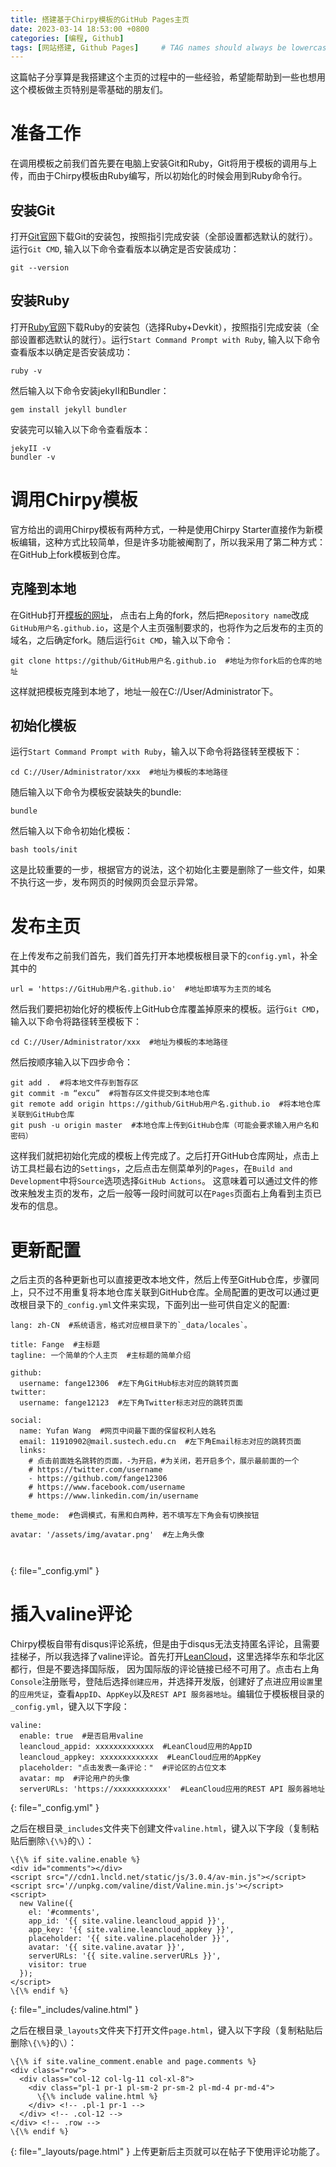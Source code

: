 ```yaml
---
title: 搭建基于Chirpy模板的GitHub Pages主页
date: 2023-03-14 18:53:00 +0800
categories: [编程, Github]
tags: [网站搭建, Github Pages]     # TAG names should always be lowercase
---
```


这篇帖子分享算是我搭建这个主页的过程中的一些经验，希望能帮助到一些也想用这个模板做主页特别是零基础的朋友们。

# 准备工作

在调用模板之前我们首先要在电脑上安装Git和Ruby，Git将用于模板的调用与上传，而由于Chirpy模板由Ruby编写，所以初始化的时候会用到Ruby命令行。

## 安装Git

打开[Git官网](https://git-scm.com/downloads)下载Git的安装包，按照指引完成安装（全部设置都选默认的就行）。运行`Git CMD`, 输入以下命令查看版本以确定是否安装成功：
```console
git --version
```

## 安装Ruby

打开[Ruby官网](https://rubyinstaller.org/downloads/)下载Ruby的安装包（选择Ruby+Devkit），按照指引完成安装（全部设置都选默认的就行）。运行`Start Command Prompt with Ruby`, 输入以下命令查看版本以确定是否安装成功：
```console
ruby -v
```
然后输入以下命令安装jekyII和Bundler：
```console
gem install jekyll bundler
```
安装完可以输入以下命令查看版本：
```console
jekyII -v  
bundler -v
```
# 调用Chirpy模板

官方给出的调用Chirpy模板有两种方式，一种是使用Chirpy Starter直接作为新模板编辑，这种方式比较简单，但是许多功能被阉割了，所以我采用了第二种方式：在GitHub上fork模板到仓库。

## 克隆到本地

在GitHub打开[模板的网址](https://github.com/cotes2020/jekyll-theme-chirpy)，
点击右上角的fork，然后把`Repository name`改成`GitHub用户名.github.io`，这是个人主页强制要求的，也将作为之后发布的主页的域名，之后确定fork。随后运行`Git CMD`，输入以下命令：
```console
git clone https://github/GitHub用户名.github.io  #地址为你fork后的仓库的地址
```
这样就把模板克隆到本地了，地址一般在C://User/Administrator下。

## 初始化模板

运行`Start Command Prompt with Ruby`，输入以下命令将路径转至模板下：
```console
cd C://User/Administrator/xxx  #地址为模板的本地路径
```
随后输入以下命令为模板安装缺失的bundle:
```console
bundle
```
然后输入以下命令初始化模板：
```console
bash tools/init
```
这是比较重要的一步，根据官方的说法，这个初始化主要是删除了一些文件，如果不执行这一步，发布网页的时候网页会显示异常。

# 发布主页

在上传发布之前我们首先，我们首先打开本地模板根目录下的`config.yml`，补全其中的
```console
url = 'https://GitHub用户名.github.io'  #地址即填写为主页的域名
```
然后我们要把初始化好的模板传上GitHub仓库覆盖掉原来的模板。运行`Git CMD`，输入以下命令将路径转至模板下：
```console
cd C://User/Administrator/xxx  #地址为模板的本地路径
```
然后按顺序输入以下四步命令：
```console
git add .  #将本地文件存到暂存区  
git commit -m “excu”  #将暂存区文件提交到本地仓库  
git remote add origin https://github/GitHub用户名.github.io  #将本地仓库关联到GitHub仓库  
git push -u origin master  #本地仓库上传到GitHub仓库（可能会要求输入用户名和密码）
```
这样我们就把初始化完成的模板上传完成了。之后打开GitHub仓库网址，点击上访工具栏最右边的`Settings`，之后点击左侧菜单列的`Pages`，在`Build and Development`中将`Source`选项选择`GitHub Actions`。
这意味着可以通过文件的修改来触发主页的发布，之后一般等一段时间就可以在`Pages`页面右上角看到主页已发布的信息。

# 更新配置

之后主页的各种更新也可以直接更改本地文件，然后上传至GitHub仓库，步骤同上，只不过不用重复将本地仓库关联到GitHub仓库。全局配置的更改可以通过更改根目录下的`_config.yml`文件来实现，下面列出一些可供自定义的配置:
```console
lang: zh-CN  #系统语言，格式对应根目录下的`_data/locales`。  
   
title: Fange  #主标题  
tagline: 一个简单的个人主页  #主标题的简单介绍  
  
github:    
  username: fange12306  #左下角GitHub标志对应的跳转页面       
twitter:  
  username: fange12123  #左下角Twitter标志对应的跳转页面    
  
social:
  name: Yufan Wang  #网页中间最下面的保留权利人姓名  
  email: 11910902@mail.sustech.edu.cn  #左下角Email标志对应的跳转页面  
  links:  
    # 点击前面姓名跳转的页面，-为开启，#为关闭，若开启多个，展示最前面的一个  
    # https://twitter.com/username      
    - https://github.com/fange12306      
    # https://www.facebook.com/username  
    # https://www.linkedin.com/in/username   
  
theme_mode:  #色调模式，有黑和白两种，若不填写左下角会有切换按钮  
  
avatar: '/assets/img/avatar.png'  #左上角头像  
  
  
```
{: file="_config.yml" }

# 插入valine评论

Chirpy模板自带有disqus评论系统，但是由于disqus无法支持匿名评论，且需要挂梯子，所以我选择了valine评论。首先打开[LeanCloud](https://console-e1.leancloud.cn/)，这里选择华东和华北区都行，但是不要选择国际版，
因为国际版的评论链接已经不可用了。点击右上角`Console`注册账号，登陆后选择`创建应用`，并选择开发版，创建好了点进应用`设置`里的`应用凭证`，查看`AppID`、`AppKey`以及`REST API 服务器地址`。编辑位于模板根目录的`_config.yml`，键入以下字段：
```console
valine:
  enable: true  #是否启用valine
  leancloud_appid: xxxxxxxxxxxxx  #LeanCloud应用的AppID
  leancloud_appkey: xxxxxxxxxxxxx  #LeanCloud应用的AppKey
  placeholder: "点击发表一条评论："  #评论区的占位文本
  avatar: mp  #评论用户的头像
  serverURLs: 'https://xxxxxxxxxxxx'  #LeanCloud应用的REST API 服务器地址
```
{: file="_config.yml" }

之后在根目录`_includes`文件夹下创建文件`valine.html`，键入以下字段（复制粘贴后删除`\{\%}`的`\`）：

```console
\{\% if site.valine.enable %}
<div id="comments"></div>
<script src="//cdn1.lncld.net/static/js/3.0.4/av-min.js"></script>
<script src='//unpkg.com/valine/dist/Valine.min.js'></script>
<script>
  new Valine({
    el: '#comments',
    app_id: '{{ site.valine.leancloud_appid }}',
    app_key: '{{ site.valine.leancloud_appkey }}',
    placeholder: '{{ site.valine.placeholder }}',
    avatar: '{{ site.valine.avatar }}',
    serverURLs: '{{ site.valine.serverURLs }}',
    visitor: true
  });
</script>
\{\% endif %}
```
{: file="_includes/valine.html" }

之后在根目录`_layouts`文件夹下打开文件`page.html`，键入以下字段（复制粘贴后删除`\{\%}`的`\`）：

```console
\{\% if site.valine_comment.enable and page.comments %}
<div class="row">
  <div class="col-12 col-lg-11 col-xl-8">
    <div class="pl-1 pr-1 pl-sm-2 pr-sm-2 pl-md-4 pr-md-4">
      \{\% include valine.html %}
    </div> <!-- .pl-1 pr-1 -->
  </div> <!-- .col-12 -->
</div> <!-- .row -->
\{\% endif %}
```
{: file="_layouts/page.html" }
上传更新后主页就可以在帖子下使用评论功能了。



